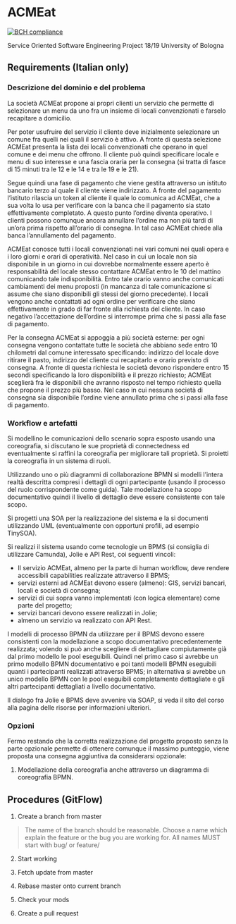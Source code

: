 
# ACMEat
[![BCH compliance](https://bettercodehub.com/edge/badge/AdamF42/acmEat?branch=master&token=bc829a4d4c6eb3d65cc8ab6dc721de1f05fc2fff)](https://bettercodehub.com/)
 
Service Oriented Software Engineering Project 18/19 University of Bologna

## Requirements (Italian only)

### Descrizione del dominio e del problema

La società ACMEat propone ai propri clienti un servizio che permette di selezionare un menu da uno fra un insieme di locali convenzionati e farselo recapitare a domicilio.


Per poter usufruire del servizio il cliente deve inizialmente selezionare un comune fra quelli nei quali il servizio è attivo. A fronte di questa selezione ACMEat presenta la lista dei locali convenzionati che operano in quel comune e dei menu che offrono. Il cliente può quindi specificare locale e menu di suo interesse e una fascia oraria per la consegna (si tratta di fasce di 15 minuti tra le 12 e le 14 e tra le 19 e le 21).

Segue quindi una fase di pagamento che viene gestita attraverso un istituto bancario terzo al quale il cliente viene indirizzato. A fronte del pagamento l’istituto rilascia un token al cliente il quale lo comunica ad ACMEat, che a sua volta lo usa per verificare con la banca che il pagamento sia stato effettivamente completato. A questo punto l’ordine diventa operativo. I clienti possono comunque ancora annullare l’ordine ma non più tardi di un’ora prima rispetto all’orario di consegna. In tal caso ACMEat chiede alla banca l’annullamento del pagamento.


ACMEat conosce tutti i locali convenzionati nei vari comuni nei quali opera e i loro giorni e orari di operatività. Nel caso in cui un locale non sia disponibile in un giorno in cui dovrebbe normalmente essere aperto è responsabilità del locale stesso contattare ACMEat entro le 10 del mattino comunicando tale indisponibilità. Entro tale orario vanno anche comunicati cambiamenti dei menu proposti (in mancanza di tale comunicazione si assume che siano disponibili gli stessi del giorno precedente). I locali vengono anche contattati ad ogni ordine per verificare che siano effettivamente in grado di far fronte alla richiesta del cliente. In caso negativo l’accettazione dell’ordine si interrompe prima che si passi alla fase di pagamento.


Per la consegna ACMEat si appoggia a più società esterne: per ogni consegna vengono contattate tutte le società che abbiano sede entro 10 chilometri dal comune interessato specificando: indirizzo del locale dove ritirare il pasto, indirizzo del cliente cui recapitarlo e orario previsto di consegna. A fronte di questa richiesta le società devono rispondere entro 15 secondi specificando la loro disponibilità e il prezzo richiesto; ACMEat sceglierà fra le disponibili che avranno risposto nel tempo richiesto quella che propone il prezzo più basso. Nel caso in cui nessuna società di consegna sia disponibile l’ordine viene annullato prima che si passi alla fase di pagamento.

### Workflow e artefatti

Si modellino le comunicazioni dello scenario sopra esposto usando una coreografia, si discutano le sue proprietà di connectedness ed eventualmente si raffini la coreografia per migliorare tali proprietà. Si proietti la coreografia in un sistema di ruoli.


Utilizzando uno o più diagrammi di collaborazione BPMN si modelli l’intera realtà descritta compresi i dettagli di ogni partecipante (usando il processo del ruolo corrispondente come guida). Tale modellazione ha scopo documentativo quindi il livello di dettaglio deve essere consistente con tale scopo.


Si progetti una SOA per la realizzazione del sistema e la si documenti utilizzando UML (eventualmente con opportuni profili, ad esempio TinySOA).


Si realizzi il sistema usando come tecnologie un BPMS (si consiglia di utilizzare Camunda), Jolie e API Rest, coi seguenti vincoli:

* Il servizio ACMEat, almeno per la parte di human workflow, deve rendere accessibili capabilities realizzate attraverso il BPMS;
* servizi esterni ad ACMEat devono essere (almeno): GIS, servizi bancari, locali e società di consegna;
* servizi di cui sopra vanno implementati (con logica elementare) come parte del progetto;
* servizi bancari devono essere realizzati in Jolie;
* almeno un servizio va realizzato con API Rest.

I modelli di processo BPMN da utilizzare per il BPMS devono essere consistenti con la modellazione a scopo documentativo precedentemente realizzata; volendo si può anche scegliere di dettagliare compiutamente già dal primo modello le pool eseguibili. Quindi nel primo caso si avrebbe un primo modello BPMN documentativo e poi tanti modelli BPMN eseguibili quanti i partecipanti realizzati attraverso BPMS; in alternativa si avrebbe un unico modello BPMN con le pool eseguibili completamente dettagliate e gli altri partecipanti dettagliati a livello documentativo.


Il dialogo fra Jolie e BPMS deve avvenire via SOAP, si veda il sito del corso alla pagina delle risorse per informazioni ulteriori.


### Opzioni
Fermo restando che la corretta realizzazione del progetto proposto senza la parte opzionale permette di ottenere comunque il massimo punteggio, viene proposta una consegna aggiuntiva da considerarsi opzionale:

1. Modellazione della coreografia anche attraverso un diagramma di coreografia BPMN.



<!-- ## Getting Started

These instructions will get you a copy of the project up and running on your local machine for development and testing purposes. See deployment for notes on how to deploy the project on a live system.

### Prerequisites

What things you need to install the software and how to install them

```
Give examples
```

### Installing

A step by step series of examples that tell you how to get a development env running

Say what the step will be

```
Give the example
```

And repeat

```
until finished
```

End with an example of getting some data out of the system or using it for a little demo -->


## Procedures (GitFlow)

1. Create a branch from master

>The name of the branch should be reasonable. Choose a name which explain the feature or the bug you are working for.
>All names MUST start with bug/ or feature/

2. Start working

3. Fetch update from master

4. Rebase master onto current branch

5. Check your mods

6. Create a pull request


<!-- ## Running the tests

Explain how to run the automated tests for this system

### Break down into end to end tests

Explain what these tests test and why

```
Give an example
```

### And coding style tests

Explain what these tests test and why

```
Give an example
```

## Deployment

Add additional notes about how to deploy this on a live system

## Built With

* [Dropwizard](http://www.dropwizard.io/1.0.2/docs/) - The web framework used
* [Maven](https://maven.apache.org/) - Dependency Management
* [ROME](https://rometools.github.io/rome/) - Used to generate RSS Feeds

## Contributing

Please read [CONTRIBUTING.md](https://gist.github.com/PurpleBooth/b24679402957c63ec426) for details on our code of conduct, and the process for submitting pull requests to us.

## Versioning

We use [SemVer](http://semver.org/) for versioning. For the versions available, see the [tags on this repository](https://github.com/your/project/tags).

## Authors

* **Billie Thompson** - *Initial work* - [PurpleBooth](https://github.com/PurpleBooth)

See also the list of [contributors](https://github.com/your/project/contributors) who participated in this project.

## License

This project is licensed under the MIT License - see the [LICENSE.md](LICENSE.md) file for details

## Acknowledgments

* Hat tip to anyone whose code was used
* Inspiration
* etc -->
